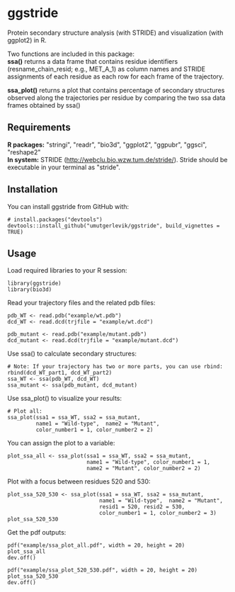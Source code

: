 # ggstride
Protein secondary structure analysis (with STRIDE) and visualization (with ggplot2) in R.

Two functions are included in this package:  
__ssa()__ returns a data frame that contains residue identifiers (resname_chain_resid; e.g., MET_A_1) as column names
and STRIDE assignments of each residue as each row for each frame of the trajectory.  

__ssa_plot()__ returns a plot that contains percentage of secondary structures observed along the trajectories per residue 
by comparing the two ssa data frames obtained by ssa()   

## Requirements
__R packages:__ "stringi", "readr", "bio3d", "ggplot2", "ggpubr", "ggsci", "reshape2"  
__In system:__ STRIDE (http://webclu.bio.wzw.tum.de/stride/). Stride should be executable in your terminal as "stride".  


## Installation
You can install ggstride from GitHub with:

```{r}
# install.packages("devtools")
devtools::install_github("umutgerlevik/ggstride", build_vignettes = TRUE)
```

## Usage

Load required libraries to your R session:
```{r}
library(ggstride)
library(bio3d)
```

Read your trajectory files and the related pdb files:
```{r}
pdb_WT <- read.pdb("example/wt.pdb")
dcd_WT <- read.dcd(trjfile = "example/wt.dcd")

pdb_mutant <- read.pdb("example/mutant.pdb")
dcd_mutant <- read.dcd(trjfile = "example/mutant.dcd")
```

Use ssa() to calculate secondary structures:
```{r}
# Note: If your trajectory has two or more parts, you can use rbind: rbind(dcd_WT_part1, dcd_WT_part2)
ssa_WT <- ssa(pdb_WT, dcd_WT)
ssa_mutant <- ssa(pdb_mutant, dcd_mutant) 
```

Use ssa_plot() to visualize your results:
```{r}
# Plot all:
ssa_plot(ssa1 = ssa_WT, ssa2 = ssa_mutant,
         name1 = "Wild-type",  name2 = "Mutant",
         color_number1 = 1, color_number2 = 2)
```

You can assign the plot to a variable:
```{r}
plot_ssa_all <- ssa_plot(ssa1 = ssa_WT, ssa2 = ssa_mutant,
                         name1 = "Wild-type", color_number1 = 1,
                         name2 = "Mutant", color_number2 = 2)
```

Plot with a focus between residues 520 and 530:
```{r}
plot_ssa_520_530 <- ssa_plot(ssa1 = ssa_WT, ssa2 = ssa_mutant,
                             name1 = "Wild-type",  name2 = "Mutant",
                             resid1 = 520, resid2 = 530,
                             color_number1 = 1, color_number2 = 3)
plot_ssa_520_530
```

Get the pdf outputs:
```{r}
pdf("example/ssa_plot_all.pdf", width = 20, height = 20)
plot_ssa_all
dev.off()

pdf("example/ssa_plot_520_530.pdf", width = 20, height = 20)
plot_ssa_520_530
dev.off()
```


